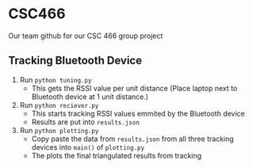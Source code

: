 # CSC466

Our team github for our CSC 466 group project

## Tracking Bluetooth Device

1. Run `python tuning.py`
   - This gets the RSSI value per unit distance (Place laptop next to Bluetooth device at 1 unit distance.)
2. Run `python reciever.py`
   - This starts tracking RSSI values emmited by the Bluetooth device
   - Results are put into `results.json`
3. Run `python plotting.py`
   - Copy paste the data from `results.json` from all three tracking devices into `main()` of `plotting.py`
   - The plots the final triangulated results from tracking
